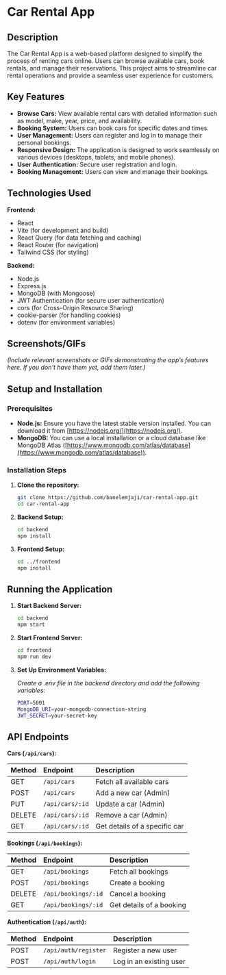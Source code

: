 # Car Rental App

## Description

The Car Rental App is a web-based platform designed to simplify the process of renting cars online. Users can browse available cars, book rentals, and manage their reservations. This project aims to streamline car rental operations and provide a seamless user experience for customers.

## Key Features

*   **Browse Cars:** View available rental cars with detailed information such as model, make, year, price, and availability.
*   **Booking System:** Users can book cars for specific dates and times.
*   **User Management:** Users can register and log in to manage their personal bookings.
*   **Responsive Design:** The application is designed to work seamlessly on various devices (desktops, tablets, and mobile phones).
* **User Authentication:** Secure user registration and login.
* **Booking Management:** Users can view and manage their bookings.

## Technologies Used

**Frontend:**

*   React
*   Vite (for development and build)
*   React Query (for data fetching and caching)
*   React Router (for navigation)
*   Tailwind CSS (for styling)

**Backend:**

*   Node.js
*   Express.js
*   MongoDB (with Mongoose)
*   JWT Authentication (for secure user authentication)
*   cors (for Cross-Origin Resource Sharing)
*   cookie-parser (for handling cookies)
*   dotenv (for environment variables)

## Screenshots/GIFs

*(Include relevant screenshots or GIFs demonstrating the app’s features here. If you don't have them yet, add them later.)*

## Setup and Installation

### Prerequisites

*   **Node.js:** Ensure you have the latest stable version installed. You can download it from [https://nodejs.org/](https://nodejs.org/).
*   **MongoDB:** You can use a local installation or a cloud database like MongoDB Atlas ([https://www.mongodb.com/atlas/database](https://www.mongodb.com/atlas/database)).

### Installation Steps

1.  **Clone the repository:**

    ```bash
    git clone https://github.com/banelemjaji/car-rental-app.git
    cd car-rental-app
    ```

2.  **Backend Setup:**

    ```bash
    cd backend
    npm install
    ```

3.  **Frontend Setup:**

    ```bash
    cd ../frontend
    npm install
    ```


## Running the Application

1.  **Start Backend Server:**

    ```bash
    cd backend
    npm start
    ```

2.  **Start Frontend Server:**

    ```bash
    cd frontend
    npm run dev
    ```

3. **Set Up Environment Variables:**

    *Create a .env file in the backend directory and add the following variables:*

    ```bash
    PORT=5001
    MongoDB_URI=your-mongodb-connection-string
    JWT_SECRET=your-secret-key
    ```

## API Endpoints

**Cars (`/api/cars`):**

| Method | Endpoint        | Description                               |
| :----- | :-------------- | :---------------------------------------- |
| GET    | `/api/cars`     | Fetch all available cars                  |
| POST   | `/api/cars`     | Add a new car (Admin)                     |
| PUT    | `/api/cars/:id` | Update a car (Admin)                      |
| DELETE | `/api/cars/:id` | Remove a car (Admin)                      |
| GET    | `/api/cars/:id` | Get details of a specific car             |

**Bookings (`/api/bookings`):**

| Method | Endpoint           | Description                 |
| :----- | :----------------- | :-------------------------- |
| GET    | `/api/bookings`    | Fetch all bookings          |
| POST   | `/api/bookings`    | Create a booking            |
| DELETE | `/api/bookings/:id` | Cancel a booking            |
| GET    | `/api/bookings/:id` | Get details of a booking    |

**Authentication (`/api/auth`):**

| Method | Endpoint              | Description                 |
| :----- | :-------------------- | :-------------------------- |
| POST   | `/api/auth/register`  | Register a new user         |
| POST   | `/api/auth/login`     | Log in an existing user     |
